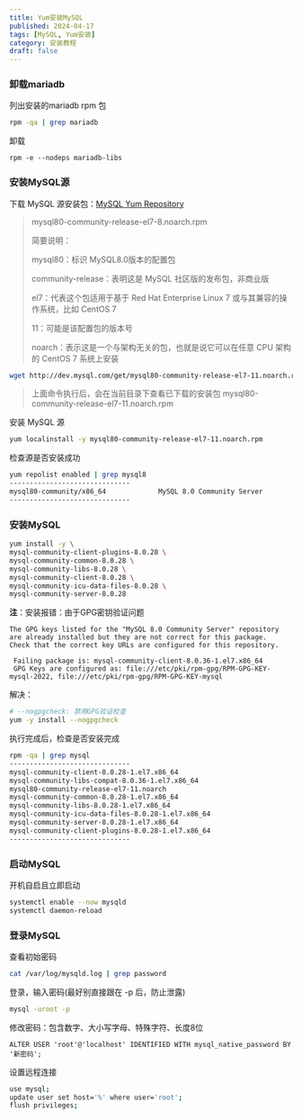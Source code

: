 ```yaml
---
title: Yum安装MySQL
published: 2024-04-17
tags: [MySQL, Yum安装]
category: 安装教程
draft: false
---
```


### 卸载mariadb

列出安装的mariadb rpm 包

```sh
rpm -qa | grep mariadb
```

卸载

```
rpm -e --nodeps mariadb-libs
```

### 安装MySQL源

下载 MySQL 源安装包：[MySQL Yum Repository](https://dev.mysql.com/downloads/repo/yum/)

> mysql80-community-release-el7-8.noarch.rpm
>
> 简要说明：
>
> mysql80：标识 MySQL8.0版本的配置包
> 
> community-release：表明这是 MySQL 社区版的发布包，非商业版
> 
> el7：代表这个包适用于基于 Red Hat Enterprise Linux 7 或与其兼容的操作系统，比如 CentOS 7
> 
> 11：可能是该配置包的版本号
> 
> noarch：表示这是一个与架构无关的包，也就是说它可以在任意 CPU 架构的 CentOS 7 系统上安装

```sh
wget http://dev.mysql.com/get/mysql80-community-release-el7-11.noarch.rpm
```

> 上面命令执行后，会在当前目录下查看已下载的安装包 mysql80-community-release-el7-11.noarch.rpm

安装 MySQL 源

```sh
yum localinstall -y mysql80-community-release-el7-11.noarch.rpm
```

检查源是否安装成功

```sh
yum repolist enabled | grep mysql8
------------------------------
mysql80-community/x86_64             MySQL 8.0 Community Server              465
------------------------------
```

### 安装MySQL

```sh
yum install -y \
mysql-community-client-plugins-8.0.28 \
mysql-community-common-8.0.28 \
mysql-community-libs-8.0.28 \
mysql-community-client-8.0.28 \
mysql-community-icu-data-files-8.0.28 \
mysql-community-server-8.0.28 
```

**注**：安装报错：由于GPG密钥验证问题

```
The GPG keys listed for the "MySQL 8.0 Community Server" repository are already installed but they are not correct for this package.
Check that the correct key URLs are configured for this repository.

 Failing package is: mysql-community-client-8.0.36-1.el7.x86_64
 GPG Keys are configured as: file:///etc/pki/rpm-gpg/RPM-GPG-KEY-mysql-2022, file:///etc/pki/rpm-gpg/RPM-GPG-KEY-mysql
```

解决：

```sh
# --nogpgcheck: 禁用GPG验证检查
yum -y install --nogpgcheck 
```

执行完成后，检查是否安装完成

```sh
rpm -qa | grep mysql
------------------------------
mysql-community-client-8.0.28-1.el7.x86_64
mysql-community-libs-compat-8.0.36-1.el7.x86_64
mysql80-community-release-el7-11.noarch
mysql-community-common-8.0.28-1.el7.x86_64
mysql-community-libs-8.0.28-1.el7.x86_64
mysql-community-icu-data-files-8.0.28-1.el7.x86_64
mysql-community-server-8.0.28-1.el7.x86_64
mysql-community-client-plugins-8.0.28-1.el7.x86_64
------------------------------
```

### 启动MySQL

开机自启且立即启动

```sh
systemctl enable --now mysqld
systemctl daemon-reload
```

### 登录MySQL

查看初始密码

```sh
cat /var/log/mysqld.log | grep password
```

登录，输入密码(最好别直接跟在 -p 后，防止泄露)

```sh
mysql -uroot -p
```

修改密码：包含数字、大小写字母、特殊字符、长度8位

```mysql
ALTER USER 'root'@'localhost' IDENTIFIED WITH mysql_native_password BY '新密码';
```

设置远程连接

```sh
use mysql;
update user set host='%' where user='root';
flush privileges;
```

